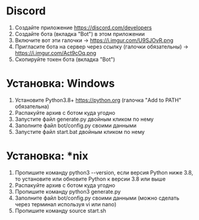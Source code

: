 # Discord
1. Создайте приложение https://discord.com/developers
2. Создайте бота (вкладка "Bot") в этом приложении
3. Включите вот эти галочки -> https://i.imgur.com/U9SJOvR.png
4. Пригласите бота на сервер через ссылку (галочки обязательны) -> https://i.imgur.com/Act9cOq.png
5. Скопируйте токен бота (вкладка "Bot")

# Установка: Windows
1. Установите Python3.8+ https://python.org (галочка "Add to PATH" обязательна)
2. Распакуйте архив с ботом куда угодно
3. Запустите файл generate.py двойным кликом по нему
4. Заполните файл bot/config.py своими данными
5. Запустите файл start.bat двойным кликом по нему

# Установка: *nix
1. Пропишите команду python3 --version, если версия Python ниже 3.8, то установите или обновите Python к версии 3.8 или выше
2. Распакуйте архив с ботом куда угодно
3. Пропишите команду python3 generate.py
4. Заполните файл bot/config.py своими данными (можно сделать через терминал используя vi или nano)
5. Пропишите команду source start.sh
